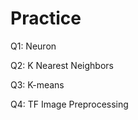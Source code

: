 # Practice  
Q1: Neuron                                      
            
Q2: K Nearest Neighbors     
     
Q3: K-means            
     
Q4: TF Image Preprocessing           
 
